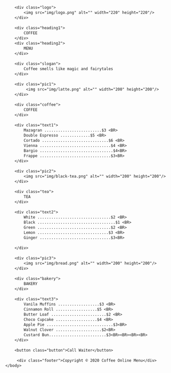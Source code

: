 <!DOCTYPE html>
<html>
    <head>
        <title>Coffee Online Menu</title>
        <meta charset="UTF-8">
        <meta name="viewport" content="width=device-width, initial-scale=1.0">
         <link rel="shortcut icon" href="img/icon.png" type="image/x-icon" />
         <link href="css/indexcss.css" rel="stylesheet" type="text/css"/>
    </head>
    <body>
        
        <div class="logo">
            <img src="img/logo.png" alt="" width="220" height="220"/>
        </div>
        
        <div class="heading1">
            COFFEE
        </div>
        <div class="heading2">
            MENU
        </div>
        
        <div class="slogan">
            Coffee smells like magic and fairytales
        </div>
        
        <div class="pic1">
             <img src="img/latte.png" alt="" width="200" height="200"/>
        </div>
        
        <div class="coffee">
            COFFEE
        </div>
        
        <div class="text1">
            Mazagran .........................$3 <BR>
            Double Espresso .............$5 <BR>
            Cortado .............................$6 <BR>
            Vienna ...............................$4 <BR>
            Bargio ................................$4<BR>
            Frappe ...............................$3<BR>
        </div>
        
        <div class="pic2">
            <img src="img/black-tea.png" alt="" width="200" height="200"/>
        </div>
        
        <div class="tea">
            TEA
        </div>
        
        <div class="text2">
            White ................................$2 <BR>
            Black ..................................$1 <BR>
            Green ................................$2 <BR>
            Lemon ...............................$3 <BR>
            Ginger ...............................$3<BR>
            
        </div>
        
        <div class="pic3">
            <img src="img/bread.png" alt="" width="200" height="200"/>
        </div>
        
        <div class="bakery">
            BAKERY
        </div>
        
        <div class="text3">
            Vanila Muffins ..................$3 <BR>
            Cinnamon Roll ..................$5 <BR>
            Butter Loaf ........................$2 <BR>
            Choco Cupcake ..................$4 <BR>
            Apple Pie .............................$3<BR>
            Walnut Clover ....................$2<BR>
            Custard Bun.........................$3<BR><BR><BR><BR>
        </div>
        
        <button class="button">Call Waiter</button>
        
         <div class="footer">Copyright © 2020 Coffee Online Menu</div>
    </body>
</html>
